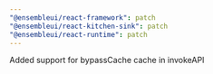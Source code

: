 ```yaml
---
"@ensembleui/react-framework": patch
"@ensembleui/react-kitchen-sink": patch
"@ensembleui/react-runtime": patch
---
```


Added support for bypassCache cache in invokeAPI
